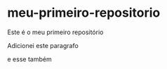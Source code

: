 # meu-primeiro-repositorio

Este é o meu primeiro repositório

Adicionei este paragrafo

e esse também
